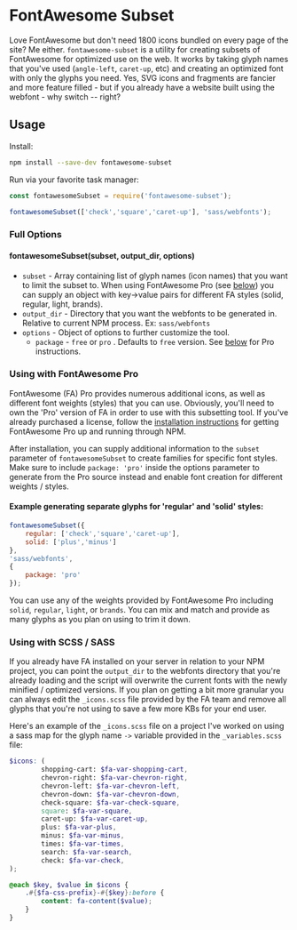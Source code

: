 # FontAwesome Subset

Love FontAwesome but don't need 1800 icons bundled on every page of the site? Me either. `fontawesome-subset` is a utility for creating subsets of FontAwesome for optimized use on the web. It works by taking glyph names that you've used (`angle-left`, `caret-up`, etc) and creating an optimized font with only the glyphs you need. Yes, SVG icons and fragments are fancier and more feature filled - but if you already have a website built using the webfont - why switch -- right?

## Usage
Install: 
```bash
npm install --save-dev fontawesome-subset 
```

Run via your favorite task manager:
```javascript
const fontawesomeSubset = require('fontawesome-subset');

fontawesomeSubset(['check','square','caret-up'], 'sass/webfonts');
```

### Full Options

#### fontawesomeSubset(subset, output_dir, options)
- `subset` - Array containing list of glyph names (icon names) that you want to limit the subset to. When using FontAwesome Pro (see [below](#using-with-fontawesome-pro)) you can supply an object with key->value pairs for different FA styles (solid, regular, light, brands).
- `output_dir` - Directory that you want the webfonts to be generated in. Relative to current NPM process. Ex: `sass/webfonts`
- `options` - Object of options to further customize the tool.
    - `package` - `free` or `pro` . Defaults to `free` version. See [below](#using-with-fontawesome-pro) for Pro instructions.
    
    
### Using with FontAwesome Pro
FontAwesome (FA) Pro provides numerous additional icons, as well as different font weights (styles) that you can use. Obviously, you'll need to own the 'Pro' version of FA in order to use with this subsetting tool. If you've already purchased a license, follow the [installation instructions](https://fontawesome.com/how-to-use/on-the-web/setup/using-package-managers) for getting FontAwesome Pro up and running through NPM.

After installation, you can supply additional information to the `subset` parameter of `fontawesomeSubset` to create families for specific font styles. Make sure to include `package: 'pro'` inside the options parameter to generate from the Pro source instead and enable font creation for different weights / styles. 

#### Example generating separate glyphs for 'regular' and 'solid' styles:
```javascript
fontawesomeSubset({
    regular: ['check','square','caret-up'],
    solid: ['plus','minus']  
},
'sass/webfonts',
{
    package: 'pro'
});
```

You can use any of the weights provided by FontAwesome Pro including `solid`, `regular`, `light`, or `brands`. You can mix and match and provide as many glyphs as you plan on using to trim it down.


### Using with SCSS / SASS

If you already have FA installed on your server in relation to your NPM project, you can point the `output_dir` to the webfonts directory that you're already loading and the script will overwrite the current fonts with the newly minified / optimized versions. If you plan on getting a bit more granular you can always edit the `_icons.scss` file provided by the FA team and remove all glyphs that you're not using to save a few more KBs for your end user.

Here's an example of the `_icons.scss` file on a project I've worked on using a sass map for the glyph name `->` variable provided in the `_variables.scss` file: 

```scss
$icons: (
        shopping-cart: $fa-var-shopping-cart,
        chevron-right: $fa-var-chevron-right,
        chevron-left: $fa-var-chevron-left,
        chevron-down: $fa-var-chevron-down,
        check-square: $fa-var-check-square,
        square: $fa-var-square,
        caret-up: $fa-var-caret-up,
        plus: $fa-var-plus,
        minus: $fa-var-minus,
        times: $fa-var-times,
        search: $fa-var-search,
        check: $fa-var-check,
);

@each $key, $value in $icons {
    .#{$fa-css-prefix}-#{$key}:before {
        content: fa-content($value);
    }
}
```